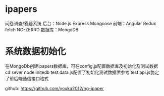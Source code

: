 # ipapers
问卷调查/答题系统
后台：Node.js Express Mongoose
前端：Angular Redux fetch NG-ZERRO
数据库：MongoDB

# 系统数据初始化
在MongoDb创建ipapers数据库，可在config.js配置数据库及初始化及测试数据
cd sever
node initedb
test.data.js配置了初始化测试数据供参考
test.api.js协定了前后端通信接口格式


github:
https://github.com/youka2012/ng-ipaper

